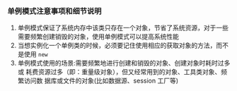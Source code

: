 ### 单例模式注意事项和细节说明
1. 单例模式保证了系统内存中该类只存在一个对象，节省了系统资源，对于一些需要频繁创建销毁的对象，使用单例模式可以提高系统性能
2. 当想实例化一个单例类的时候，必须要记住使用相应的获取对象的方法，而不是使用 ```new```
3. 单例模式使用的场景:需要频繁地进行创建和销毁的对象、创建对象时耗时过多或 耗费资源过多（即：重量级对象），但又经常用到的对象、工具类对象、频繁访问数 据库或文件的对象(比如数据源、session 工厂等)